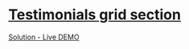 # [Testimonials grid section](https://www.frontendmentor.io/challenges/testimonials-grid-section-Nnw6J7Un7 "testimonials-grid-section challenge")

[Solution - Live DEMO](https://festive-villani-d4890f.netlify.app/ "testimonials-grid-section solution")
